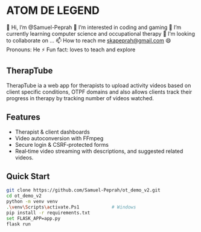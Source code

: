 # ATOM DE LEGEND
👋 Hi, I’m @Samuel-Peprah
👀 I’m interested in coding and gaming
🌱 I’m currently learning computer science and occupational therapy
💞️ I’m looking to collaborate on ...
📫 How to reach me skapeprah@gmail.com
😄 Pronouns: He
⚡ Fun fact: loves to teach and explore

## TherapTube
TherapTube ia a web app for therapists to upload activity videos based on client specific conditions, OTPF domains and also allows clients track their progress in therapy by tracking number of videos watched.

## Features
- Therapist & client dashboards  
- Video autoconversion with FFmpeg  
- Secure login & CSRF‑protected forms  
- Real‑time video streaming with descriptions, and suggested related videos.

## Quick Start

```bash
git clone https://github.com/Samuel-Peprah/ot_demo_v2.git
cd ot_demo_v2
python -m venv venv
.\venv\Scripts\activate.Ps1            # Windows
pip install -r requirements.txt
set FLASK_APP=app.py
flask run

